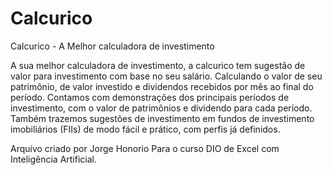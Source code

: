 
# Calcurico
Calcurico - A Melhor calculadora de investimento

A sua melhor calculadora de investimento, a calcurico tem sugestão de valor para investimento com base no seu salário. Calculando o valor de seu patrimônio, de valor investido e dividendos recebidos por mês ao final do período. Contamos com demonstrações dos principais períodos de investimento, com o valor de patrimônios e dividendo para cada período. Também trazemos sugestões de investimento em fundos de investimento imobiliários (FIIs) de modo fácil e prático, com perfis já definidos.


Arquivo criado por Jorge Honorio 
Para o curso DIO de Excel com Inteligência Artificial.
